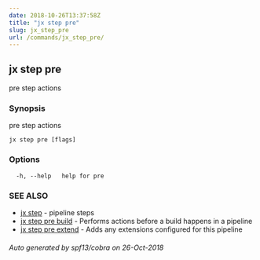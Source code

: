 ```yaml
---
date: 2018-10-26T13:37:58Z
title: "jx step pre"
slug: jx_step_pre
url: /commands/jx_step_pre/
---
```

## jx step pre

pre step actions

### Synopsis

pre step actions

```
jx step pre [flags]
```

### Options

```
  -h, --help   help for pre
```

### SEE ALSO

* [jx step](/commands/jx_step/)	 - pipeline steps
* [jx step pre build](/commands/jx_step_pre_build/)	 - Performs actions before a build happens in a pipeline
* [jx step pre extend](/commands/jx_step_pre_extend/)	 - Adds any extensions configured for this pipeline

###### Auto generated by spf13/cobra on 26-Oct-2018
